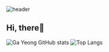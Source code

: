 ![header](https://capsule-render.vercel.app/api?type=waving&color=gradient&height=120&animation=fadeIn&section=footer&text=❣️)
<h2/> Hi, there👋 </h2>

![Ga Yeong GitHub stats](https://github-readme-stats.vercel.app/api?username=HGaYeong&show_icons=true&theme=buefy)
![Top Langs](https://github-readme-stats.vercel.app/api/top-langs/?username=HGaYeong&layout=compact&theme=buefy)
